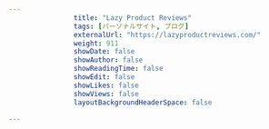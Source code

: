---
                title: "Lazy Product Reviews"
                tags: [パーソナルサイト, ブログ]
                externalUrl: "https://lazyproductreviews.com/"
                weight: 911
                showDate: false
                showAuthor: false
                showReadingTime: false
                showEdit: false
                showLikes: false
                showViews: false
                layoutBackgroundHeaderSpace: false
                ---

